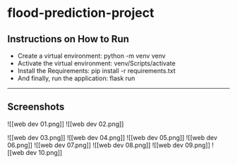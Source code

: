 # flood-prediction-project

## Instructions on How to Run

- Create a virtual environment: python -m venv venv
- Activate the virtual environment: venv/Scripts/activate
- Install the Requirements: pip install -r requirements.txt
- And finally, run the application: flask run
----

## Screenshots

![[web dev 01.png]]
![[web dev 02.png]]

![[web dev 03.png]]
![[web dev 04.png]]
![[web dev 05.png]]
![[web dev 06.png]]
![[web dev 07.png]]
![[web dev 08.png]]
![[web dev 09.png]]
![[web dev 10.png]]